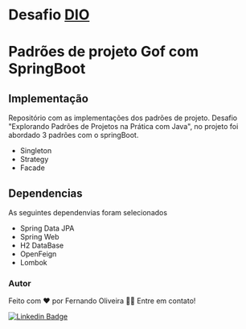 # Desafio [DIO](https://dio.me/sign-up?ref=WDCKE2I7AM)

# Padrões de projeto Gof com SpringBoot

## Implementação

Repositório com as implementações dos padrões de projeto. Desafio
"Explorando Padrões de Projetos na Prática com Java", no projeto foi abordado
3 padrões com o springBoot. 
* Singleton
* Strategy
* Facade

## Dependencias
As seguintes dependenvias foram selecionados

* Spring Data JPA
* Spring Web
* H2 DataBase
* OpenFeign
* Lombok

### Autor

Feito com ❤️ por Fernando Oliveira 👋🏽 Entre em contato!

[![Linkedin Badge](https://img.shields.io/badge/-Fernando-blue?style=flat-square&logo=Linkedin&logoColor=white&link=https://www.linkedin.com/in/lfpo2005/)](https://www.linkedin.com/in/lfpo2005/) 

